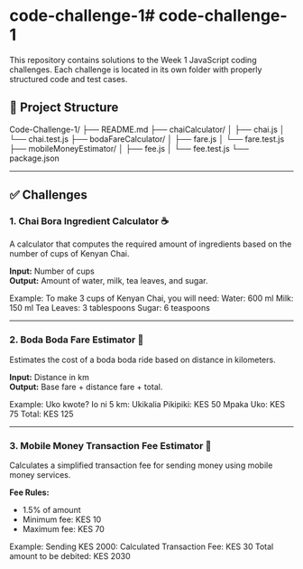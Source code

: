 # code-challenge-1# code-challenge-1 

This repository contains solutions to the Week 1 JavaScript coding challenges. Each challenge is located in its own folder with properly structured code and test cases.

## 📁 Project Structure

Code-Challenge-1/
├── README.md
├── chaiCalculator/
│ ├── chai.js
│ └── chai.test.js
├── bodaFareCalculator/
│ ├── fare.js
│ └── fare.test.js
├── mobileMoneyEstimator/
│ ├── fee.js
│ └── fee.test.js
└── package.json


---

## ✅ Challenges

### 1. Chai Bora Ingredient Calculator ☕

A calculator that computes the required amount of ingredients based on the number of cups of Kenyan Chai.

**Input:** Number of cups  
**Output:** Amount of water, milk, tea leaves, and sugar.

Example:
To make 3 cups of Kenyan Chai, you will need:
Water: 600 ml
Milk: 150 ml
Tea Leaves: 3 tablespoons
Sugar: 6 teaspoons


---

### 2. Boda Boda Fare Estimator 🛵

Estimates the cost of a boda boda ride based on distance in kilometers.

**Input:** Distance in km  
**Output:** Base fare + distance fare + total.

Example:
Uko kwote? Io ni 5 km:
Ukikalia Pikipiki: KES 50
Mpaka Uko: KES 75
Total: KES 125


---

### 3. Mobile Money Transaction Fee Estimator 📱

Calculates a simplified transaction fee for sending money using mobile money services.

**Fee Rules:**
- 1.5% of amount
- Minimum fee: KES 10
- Maximum fee: KES 70

Example:
Sending KES 2000:
Calculated Transaction Fee: KES 30
Total amount to be debited: KES 2030